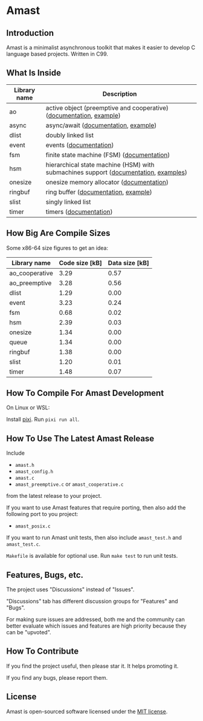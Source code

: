 # Amast

## Introduction
<a name="introduction"></a>

Amast is a minimalist asynchronous toolkit that makes it easier to develop C language based projects. Written in C99.

## What Is Inside

Library name | Description
-------------|------------
ao | active object (preemptive and cooperative) ([documentation](https://github.com/adel-mamin/amast/blob/main/libs/ao/README.rst), [example](https://github.com/adel-mamin/amast/tree/main/apps/examples/dpp))
async | async/await ([documentation](https://github.com/adel-mamin/amast/blob/main/libs/async/README.rst), [example](https://github.com/adel-mamin/amast/tree/main/apps/examples/async))
dlist | doubly linked list
event | events ([documentation](https://github.com/adel-mamin/amast/blob/main/libs/event/README.rst))
fsm | finite state machine (FSM) ([documentation](https://github.com/adel-mamin/amast/blob/main/libs/fsm/README.rst))
hsm | hierarchical state machine (HSM) with submachines support ([documentation](https://github.com/adel-mamin/amast/blob/main/libs/hsm/README.rst), [examples](https://github.com/adel-mamin/amast/tree/main/apps/examples/hsm))
onesize | onesize memory allocator ([documentation](https://github.com/adel-mamin/amast/blob/main/libs/onesize/README.rst))
ringbuf | ring buffer ([documentation](https://github.com/adel-mamin/amast/blob/main/libs/ringbuf/README.rst), [example](https://github.com/adel-mamin/amast/tree/main/apps/examples/ringbuf))
slist | singly linked list
timer | timers ([documentation](https://github.com/adel-mamin/amast/blob/main/libs/timer/README.rst))

## How Big Are Compile Sizes

Some x86-64 size figures to get an idea:

Library name | Code size [kB] | Data size [kB]
-------------|----------------|---------------
ao_cooperative | 3.29 | 0.57
ao_preemptive | 3.28 | 0.56
dlist | 1.29 | 0.00
event | 3.23 | 0.24
fsm | 0.68 | 0.02
hsm | 2.39 | 0.03
onesize | 1.34 | 0.00
queue | 1.34 | 0.00
ringbuf | 1.38 | 0.00
slist | 1.20 | 0.01
timer | 1.48 | 0.07

## How To Compile For Amast Development
<a name="how-to-compile"></a>

On Linux or WSL:

Install [pixi](https://pixi.sh/latest/#installation).
Run `pixi run all`.

## How To Use The Latest Amast Release
<a name="how-to-use"></a>

Include

- `amast.h`
- `amast_config.h`
- `amast.c`
- `amast_preemptive.c` or `amast_cooperative.c`

from the latest release to your project.

If you want to use Amast features that require porting, then also add the following
port to you project:

- `amast_posix.c`

If you want to run Amast unit tests, then also include `amast_test.h` and `amast_test.c`.

`Makefile` is available for optional use. Run `make test` to run unit tests.

## Features, Bugs, etc.

The project uses "Discussions" instead of "Issues".

"Discussions" tab has different discussion groups for "Features" and "Bugs".

For making sure issues are addressed, both me and the community can better evaluate which issues and features are high priority because they can be "upvoted".

## How To Contribute

If you find the project useful, then please star it. It helps promoting it.

If you find any bugs, please report them.

## License
<a name="license"></a>

Amast is open-sourced software licensed under the [MIT license](LICENSE.md).
